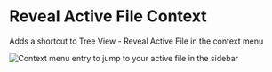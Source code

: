 # Reveal Active File Context

Adds a shortcut to Tree View - Reveal Active File in the context menu

![Context menu entry to jump to your active file in the sidebar](https://raw.github.com/Flynsarmy/atom-reveal-active-file-context/master/screenshot-1.jpg)
